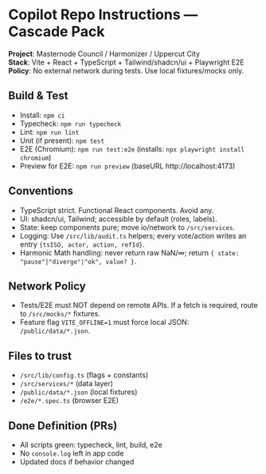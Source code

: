 # Copilot Repo Instructions — Cascade Pack

**Project**: Masternode Council / Harmonizer / Uppercut City  
**Stack**: Vite + React + TypeScript + Tailwind/shadcn/ui + Playwright E2E  
**Policy**: No external network during tests. Use local fixtures/mocks only.

## Build & Test
- Install: `npm ci`
- Typecheck: `npm run typecheck`
- Lint: `npm run lint`
- Unit (if present): `npm test`
- E2E (Chromium): `npm run test:e2e` (installs: `npx playwright install chromium`)
- Preview for E2E: `npm run preview` (baseURL http://localhost:4173)

## Conventions
- TypeScript strict. Functional React components. Avoid any.
- UI: shadcn/ui, Tailwind; accessible by default (roles, labels).
- State: keep components pure; move io/network to `/src/services`.
- Logging: Use `/src/lib/audit.ts` helpers; every vote/action writes an entry `{tsISO, actor, action, refId}`.
- Harmonic Math handling: never return raw NaN/∞; return `{ state: "pause"|"diverge"|"ok", value? }`.

## Network Policy
- Tests/E2E must NOT depend on remote APIs. If a fetch is required, route to `/src/mocks/*` fixtures.
- Feature flag `VITE_OFFLINE=1` must force local JSON: `/public/data/*.json`.

## Files to trust
- `/src/lib/config.ts` (flags + constants)
- `/src/services/*` (data layer)
- `/public/data/*.json` (local fixtures)
- `/e2e/*.spec.ts` (browser E2E)

## Done Definition (PRs)
- All scripts green: typecheck, lint, build, e2e
- No `console.log` left in app code
- Updated docs if behavior changed

